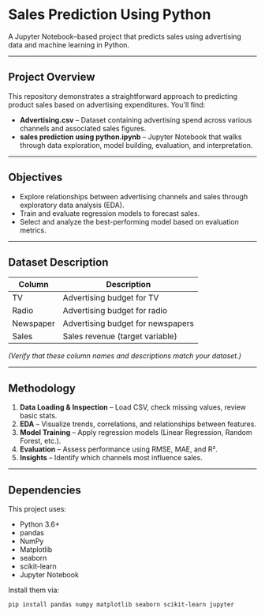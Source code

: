 # Sales Prediction Using Python

A Jupyter Notebook–based project that predicts sales using advertising data and machine learning in Python.

---

##  Project Overview

This repository demonstrates a straightforward approach to predicting product sales based on advertising expenditures. You'll find:

- **Advertising.csv** – Dataset containing advertising spend across various channels and associated sales figures.
- **sales prediction using python.ipynb** – Jupyter Notebook that walks through data exploration, model building, evaluation, and interpretation.

---

##  Objectives

- Explore relationships between advertising channels and sales through exploratory data analysis (EDA).
- Train and evaluate regression models to forecast sales.
- Select and analyze the best-performing model based on evaluation metrics.

---

##  Dataset Description

| Column    | Description                             |
|-----------|-----------------------------------------|
| TV        | Advertising budget for TV               |
| Radio     | Advertising budget for radio            |
| Newspaper | Advertising budget for newspapers       |
| Sales     | Sales revenue (target variable)         |

*(Verify that these column names and descriptions match your dataset.)*

---

##  Methodology

1. **Data Loading & Inspection** – Load CSV, check missing values, review basic stats.
2. **EDA** – Visualize trends, correlations, and relationships between features.
3. **Model Training** – Apply regression models (Linear Regression, Random Forest, etc.).
4. **Evaluation** – Assess performance using RMSE, MAE, and R².
5. **Insights** – Identify which channels most influence sales.

---

##  Dependencies

This project uses:

- Python 3.6+
- pandas
- NumPy
- Matplotlib
- seaborn
- scikit-learn
- Jupyter Notebook

Install them via:

```bash
pip install pandas numpy matplotlib seaborn scikit-learn jupyter
